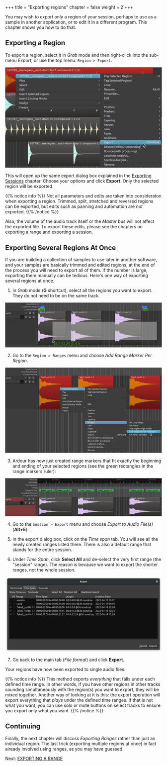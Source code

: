 +++
title = "Exporting regions"
chapter = false
weight = 2
+++

You may wish to export only a region of your session, perhaps to use as a
sample in another application, or to edit it in a different program. This
chapter shows you how to do that.

## Exporting a Region

To export a region, select it in _Grab_ mode and then right-click into the
sub-menu _Export_, or use the top menu: `Region > Export`.

![export region](en/ardour7-export-region-in-right-click-menu.png)

This will open up the same export dialog box explained in the
[Exporting Sessions](../exporting-a-session) chapter. Choose your options and
click **Export**. Only the selected region will be exported.

{{% notice info %}}
Not all parameters and edits are taken into consideraton when exporting a
region. Trimmed, split, stretched and reversed regions can be exported, but
edits such as panning and automation are _not_ exported.
{{% /notice %}}

Also, the volume of the audio track itself or the _Master_ bus will not affect
the exported file. To export these edits, please see the chapters on exporting
a range and exporting a session.

## Exporting Several Regions At Once

If you are building a collection of samples to use later in another software,
and your samples are basically trimmed and edited regions, at the end of the
process you will need to export all of them. If the number is large, exporting
them manually can be tedious. Here's one way of exporting several regions at
once.

1. In _Grab_ mode (**G** shortcut), select all the regions you want to export. They do not need to be on the same track.

![export region](en/ardour7-export-multiple-regions-1.png)

2. Go to the `Region > Ranges` menu and choose _Add Range Marker Per Region_.

![export region](en/ardour7-export-multiple-regions-2.png)

3. Ardour has now just created range markers that fit exactly the beginning and ending of your selected regions (see the green rectangles in the range markers ruler):

![export region](en/ardour7-export-multiple-regions-3.png)

4. Go to the `Session > Export` menu and choose _Export to Audio File(s)_
(**Alt+E**).

5. In the export dialog box, click on the _Time span_ tab. You will see all the newly created ranges listed there. There is also a default range that stands for the entire session. 

6. Under _Time Span_, click **Select All** and de-select the very first range (the "session" range). The reason is because we want to export the shorter ranges, not the whole session.

![export region](en/ardour7-export-multiple-regions-4.png)

7. Go back to the main tab (_File format_) and click **Export**.

Your regions have now been exported to single audio files.

{{% notice info %}}
This method exports *everything* that falls under each defined time range. In other words, if you have other regions in other tracks sounding simultaneously with the region(s) you want to export, they will be mixed together. Another way of looking at it is this: the export operation will export everything that *plays* under the defined time ranges. If that is not what you want, you can use solo or mute buttons on select tracks to ensure you export only what you want.
{{% /notice %}}

## Continuing

Finally, the next chapter will discuss _Exporting Ranges_ rather than just an
individual region. The last trick (exporting multiple regions at once) in fact
already involved using ranges, as you may have guessed.

Next: [EXPORTING A RANGE](../exporting-a-range)
